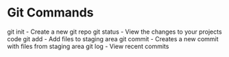 # Git Commands

git init - Create a new git repo
git status - View the changes to your projects code
git add - Add files to staging area
git commit - Creates a new commit with files from staging area
git log - View recent commits